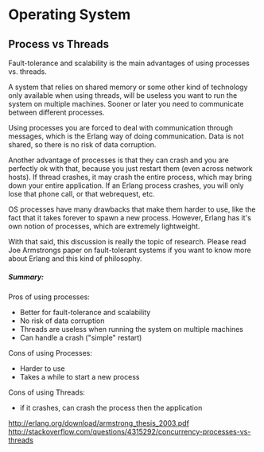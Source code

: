 # Operating System

## Process vs Threads

Fault-tolerance and scalability is the main advantages of using processes vs. threads.


A system that relies on shared memory or some other kind of technology only available when using threads, will be useless you want to run the system on multiple machines. Sooner or later you need to communicate between different processes.


Using processes you are forced to deal with communication through messages, which is the Erlang way of doing communication. Data is not shared, so there is no risk of data corruption.


Another advantage of processes is that they can crash and you are perfectly ok with that, because you just restart them (even across network hosts). If thread crashes, it may crash the entire process, which may bring down your entire application. If an Erlang process crashes, you will only lose that phone call, or that webrequest, etc.


OS processes have many drawbacks that make them harder to use, like the fact that it takes forever to spawn a new process. However, Erlang has it's own notion of processes, which are extremely lightweight.


With that said, this discussion is really the topic of research. Please read Joe Armstrongs paper on fault-tolerant systems if you want to know more about Erlang and this kind of philosophy.


##### Summary: 

Pros of using processes:
- Better for fault-tolerance and scalability
- No risk of data corruption
- Threads are useless when running the system on multiple machines
- Can handle a crash ("simple" restart)


Cons of using Processes:
- Harder to use
- Takes a while to start a new process


Cons of using Threads:
- if it crashes, can crash the process then the application


http://erlang.org/download/armstrong_thesis_2003.pdf
http://stackoverflow.com/questions/4315292/concurrency-processes-vs-threads